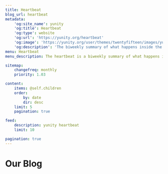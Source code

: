 ```yaml
---
title: Heartbeat
blog_url: heartbeat
metadata:
    'og:site_name': yunity
    'og:title': Heartbeat
    'og:type': website
    'og:url': 'https://yunity.org/heartbeat'
    'og:image': 'https://yunity.org/user/themes/twentyfifteen/images/yunity-orange.svg'
    'og:description': 'The biweekly summary of what happens inside the yunity network'
menu: Heartbeat
menu_description: The heartbeat is a biweekly summary of what happens in yunity

sitemap:
    changefreq: monthly
    priority: 1.03

content:
    items: @self.children
    order:
        by: date
        dir: desc
    limit: 5
    pagination: true

feed:
    description: yunity heartbeat
    limit: 10

pagination: true
---
```


# Our Blog
